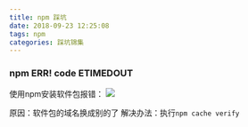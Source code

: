 ```yaml
---
title: npm 踩坑
date: 2018-09-23 12:25:08
tags: npm
categories: 踩坑锦集
---
```

### npm ERR! code ETIMEDOUT
使用npm安装软件包报错：
![](http://pexakj5n1.bkt.clouddn.com/18-9-23/25343742.jpg)

原因：软件包的域名换成别的了
解决办法：执行`npm cache verify`

